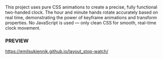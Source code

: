This project uses pure CSS animations to create a precise, fully functional two-handed clock. The hour and minute hands rotate accurately based on real time, demonstrating the power of keyframe animations and transform properties. No JavaScript is used — only clean CSS for smooth, real-time clock movement.

### PREVIEW
https://emilsukiennik.github.io/layout_stop-watch/
